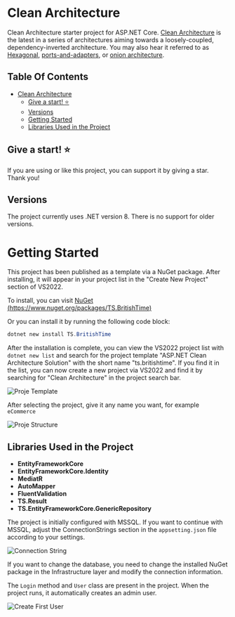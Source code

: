 # Clean Architecture

Clean Architecture starter project for ASP.NET Core. [Clean Architecture](https://8thlight.com/blog/uncle-bob/2012/08/13/the-clean-architecture.html) is the latest in a series of architectures aiming towards a loosely-coupled, dependency-inverted architecture. You may also hear it referred to as [Hexagonal](http://alistair.cockburn.us/Hexagonal+architecture), [ports-and-adapters](http://www.dossier-andreas.net/software_architecture/ports_and_adapters.html), or [onion architecture](http://jeffreypalermo.com/blog/the-onion-architecture-part-1/).

## Table Of Contents

- [Clean Architecture](#clean-architecture)    
  - [Give a start! :star:](#give-a-star-star)
  - [Versions](#versions)
  - [Getting Started](#getting-started)
  - [Libraries Used in the Project](#libraries-used-in-the-project)

## Give a start! :star:
If you are using or like this project, you can support it by giving a star. Thank you!

## Versions
The project currently uses .NET version 8. There is no support for older versions.

# Getting Started
This project has been published as a template via a NuGet package. After installing, it will appear in your project list in the "Create New Project" section of VS2022.

To install, you can visit [NuGet (https://www.nuget.org/packages/TS.BritishTime)](https://www.nuget.org/packages/TS.BritishTime/)

Or you can install it by running the following code block:

```powershell
dotnet new install TS.BritishTime
```

After the installation is complete, you can view the VS2022 project list with `dotnet new list` and search for the project template "ASP.NET Clean Architecture Solution" with the short name "ts.britishtime". If you find it in the list, you can now create a new project via VS2022 and find it by searching for "Clean Architecture" in the project search bar.

![Proje Template](https://github.com/TanerSaydam/BritishTime.Template/blob/main/images/projeyibulma.png)

After selecting the project, give it any name you want, for example `eCommerce`

![Proje Structure](https://github.com/TanerSaydam/BritishTime.Template/blob/main/images/projestructure.png)

## Libraries Used in the Project
- **EntityFrameworkCore**
- **EntityFrameworkCore.Identity**
- **MediatR**
- **AutoMapper**
- **FluentValidation**
- **TS.Result**
- **TS.EntityFrameworkCore.GenericRepository**

The project is initially configured with MSSQL. If you want to continue with MSSQL, adjust the ConnectionStrings section in the `appsetting.json` file according to your settings.

![Connection String](https://github.com/TanerSaydam/BritishTime.Template/blob/main/images/connectionstring.png)

If you want to change the database, you need to change the installed NuGet package in the Infrastructure layer and modify the connection information.

The `Login` method and `User` class are present in the project. When the project runs, it automatically creates an admin user.

![Create First User](https://github.com/TanerSaydam/BritishTime.Template/blob/main/images/createfirstuser.png)